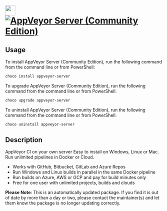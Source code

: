 ﻿# <img src="https://cdn.jsdelivr.net/gh/mkevenaar/chocolatey-packages@e863b511126b5c4ca6b12556dc428382a96c1a67/icons/appveyor-server.png" width="32" height="32"/> [![AppVeyor Server (Community Edition)](https://img.shields.io/chocolatey/v/appveyor-server.svg?label=AppVeyor+Server+(Community+Edition))](https://chocolatey.org/packages/appveyor-server)

## Usage
To install AppVeyor Server (Community Edition), run the following command from the command line or from PowerShell:
```powershell
choco install appveyor-server
```

To upgrade AppVeyor Server (Community Edition), run the following command from the command line or from PowerShell:
```powershell
choco upgrade appveyor-server
```

To uninstall AppVeyor Server (Community Edition), run the following command from the command line or from PowerShell:
```powershell
choco uninstall appveyor-server
```

## Description
AppVeyor CI on your own server
Easy to install on Windows, Linux or Mac. Run unlimited pipelines in Docker or Cloud.

* Works with GitHub, Bitbucket, GitLab and Azure Repos
* Run Windows and Linux builds in parallel in the same Docker pipeline
* Run builds on Azure, AWS or GCP and pay for build minutes only
* Free for one user with unlimited projects, builds and clouds

**Please Note**: This is an automatically updated package. If you find it is
out of date by more than a day or two, please contact the maintainer(s) and
let them know the package is no longer updating correctly.


